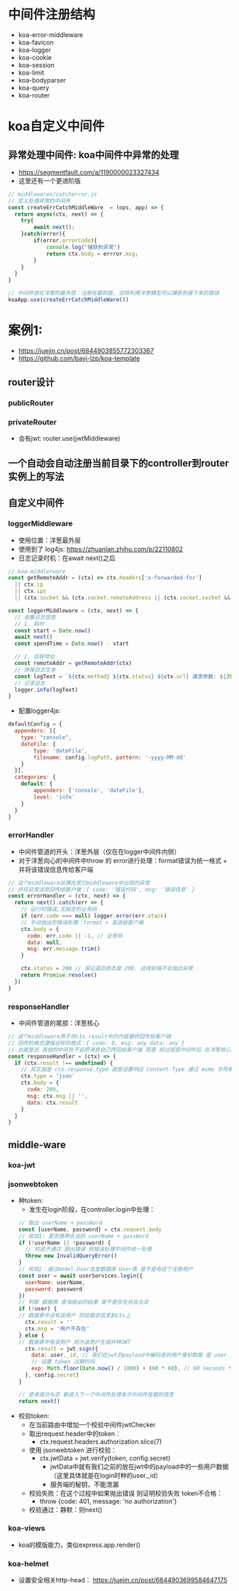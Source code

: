 # 中间件注册结构
- koa-error-middleware
- koa-favicon
- koa-logger
- koa-cookie
- koa-session
- koa-limit
- koa-bodyparser
- koa-query
- koa-router

# koa自定义中间件
## 异常处理中间件: koa中间件中异常的处理
- https://segmentfault.com/a/1190000023327434
- 这里还有一个更进阶版
```js
// middlewares/catcherror.js
// 定义处理异常的中间件
const createErrCatchMiddleWare  = (ops, app) => {
  return async(ctx, next) => {
    try{
        await next();
    }catch(error){
        if(error.errorCode){
            console.log("捕获到异常")
            return ctx.body = errror.msg;
        }
    }
  }
}

// 中间件放在洋葱的最外层：注册在最前面, 这样利用洋葱模型可以捕获到接下来的错误
koaApp.use(createErrCatchMiddleWare())
```

# 案例1: 
- https://juejin.cn/post/6844903855772303367
- https://github.com/bayi-lzp/koa-template
## router设计
### publicRouter
### privateRouter
- 会有jwt: router.use(jwtMiddleware)
## 一个自动会自动注册当前目录下的controller到router实例上的写法
## 自定义中间件
### loggerMiddleware
- 使用位置：洋葱最外层
- 使用到了 log4js: https://zhuanlan.zhihu.com/p/22110802
- 日志记录时机：在await next()之后
```js
// koa-middlerware
const getRemoteAddr = (ctx) => ctx.headers['x-forwarded-for']
  || ctx.ip 
  || ctx.ips 
  || (ctx.socket && (ctx.socket.remoteAddress || (ctx.socket.socket && ctx.socket.socket.remoteAddress)))

const loggerMiddleware = (ctx, next) => {
  // 收集日志信息
  // 1. 耗时
  const start = Date.now()
  await next()
  const spendTime = Date.now() - start

  // 2. 远程地址
  const remoteAddr = getRemoteAddr(ctx)
  // 拼接日志文本
  const logText = `${ctx.method} ${ctx.status} ${ctx.url} 请求参数: ${JSON.stringify(ctx.request.body)} 响应参数: ${JSON.stringify(ctx.body)} - ${remoteAddr} - ${spendTime}ms`
  // 记录日志
  logger.info(logText)
}
```
- 配置logger4js:
```js
defaultConfig = {
  appenders: [{
    type: "console",
    dateFile: {
        type: 'dateFile',
        filename: config.logPath, pattern: '-yyyy-MM-dd'
    }
  }],
  categories: {
    default: {
        appenders: ['console', 'dateFile'],
        level: 'info'
    }
  }
}
```
### errorHandler
- 中间件管道的开头：洋葱外层（仅在在logger中间件内侧）
- 对于洋葱向心的中间件中throw 的 error进行处理：format错误为统一格式 + 并将该错误信息传给客户端
```js
// 这个middleware处理在其它middleware中出现的异常
// 并将异常消息回传给客户端：{ code: '错误代码', msg: '错误信息' }
const errorHandler = (ctx, next) => {
  return next().catch(err => {
    // 运行时错误,无指定的业务码
    if (err.code === null) logger.error(err.stack)
    // 手动抛出的错误处理：format + 发送给客户端
    ctx.body = {
      code: err.code || -1, // 业务码
      data: null,
      msg: err.message.trim()
    }

    ctx.status = 200 // 保证返回状态是 200, 这样前端不会抛出异常
    return Promise.resolve()
  })
}
```
### responseHandler
- 中间件管道的尾部：洋葱核心
```js
// 这个middleware用于将ctx.result中的内容最终回传给客户端
// 回传的格式遵循这样的格式：{ code: 0, msg: any data: any }
// 也就是说 其他的中间件不会把消息自己传回给客户端 而是 经过层层中间件后 在洋葱核心的responseHandler将消息传回给客户端
const responseHandler = (ctx) => {
  if (ctx.result !== undefined) {
    // 其实就是 ctx.response.type 就是设置响应 Content-Type 通过 mime 字符串或文件扩展名
    ctx.type = 'json'
    ctx.body = {
      code: 200,
      msg: ctx.msg || '',
      data: ctx.result
    }
  }
}
```
## middle-ware
### koa-jwt
### jsonwebtoken
- 种token:
  - 发生在login阶段，在controller.login中处理：
  ```js
  // 取出 userName + passWord
  const {userName, password} = ctx.request.body
  // 校验1: 是否携带合法的 userName + passWord
  if (!userName || !password) {
    // 校验不通过 抛出错误 到错误处理中间件统一处理
    throw new InvalidQueryError()
  }
  // 校验2：通过model.User去查数据库 User表 是不是有这个注册用户
  const user = await userServices.login({
    userName: userName,
    password: password
  })
  // 判断 数据表 查询给出的结果 是不是存在并且合法
  if (!user) {
  // 数据表中没有该用户 则挂载该信息到ctx上
    ctx.result = ''
    ctx.msg = '用户不存在'
  } else {
  // 数据表中有该用户 则为该用户生成并种JWT
    ctx.result = jwt.sign({
      data: user._id, // 我们在jwt的payload中编码进的用户身份数据 是 user._id
      // 设置 token 过期时间
      exp: Math.floor(Date.now() / 1000) + (60 * 60), // 60 seconds * 60 minutes = 1 hour
    }, config.secret)
  }

  // 登录成功与否 都进入下一个中间件处理本次中间件挂载的信息
  return next()
  ```
- 校验token:
  - 在当前路由中增加一个校验中间件jwtChecker
  - 取出request.header中的token：
    - ctx.request.headers.authorization.slice(7)
  - 使用 jsonwebtoken 进行校验：
    - ctx.jwtData = jwt.verify(token, config.secret)
      - jwtData中就有我们之前的放在jwt中的payload中的一些用户数据（这里具体就是在login时种的user._id）
      - 服务端的秘钥，不能泄漏
  - 校验失败：在这个过程中如果抛出错误 则证明校验失败 token不合格：
    - throw {code: 401, message: 'no authorization'}
  - 校验通过：静默：则next()
### koa-views
- koa的模版能力，类似express.app.render()
### koa-helmet
- 设置安全相关http-head： https://juejin.cn/post/6844903699584647175